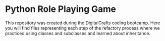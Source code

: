 # Python Role Playing Game

This repository was created during the DigitalCrafts coding bootcamp. Here you will find files representing each step of the refactory process where we practiced using classes and subclasses and learned about inheritance.